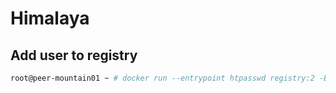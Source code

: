 # Himalaya
## Add user to registry
```bash
root@peer-mountain01 ~ # docker run --entrypoint htpasswd registry:2 -Bbn user pass >> /opt/registry/auth/htpasswd
```